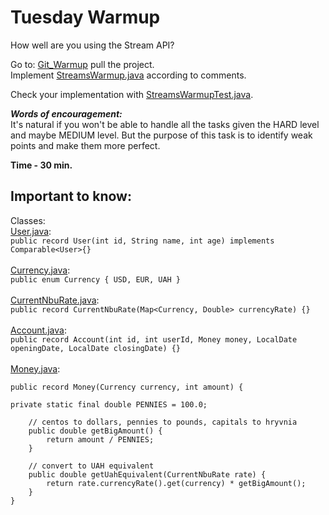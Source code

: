 # Tuesday Warmup

How well are you using the Stream API?

Go
to: [Git_Warmup](https://github.com/AlexandrLavrinenko/codeus_practices/tree/master/src/main/java/december/tuesday/stream_interview)
pull the project.<br>
Implement [StreamsWarmup.java](StreamsWarmup.java) according to comments.

Check your implementation
with [StreamsWarmupTest.java](../../../../../test/java/december/tuesday/warmup/StreamsWarmupTest.java).

***Words of encouragement:*** <br>
It's natural if you won't be able to handle all the tasks given the HARD level and maybe MEDIUM level.
But the purpose of this task is to identify weak points and make them more perfect.

**Time - 30 min.**

## Important to know:

Classes:
<br>[User.java](../helper_classes/User.java):
<br>`public record User(int id, String name, int age) implements Comparable<User>{}`
<br>
<br>[Currency.java](../helper_classes/Currency.java):
<br>`public enum Currency { USD, EUR, UAH }`
<br>
<br>[CurrentNbuRate.java](../helper_classes/CurrentNbuRate.java):
<br>```public record CurrentNbuRate(Map<Currency, Double> currencyRate) {}```
<br>
<br>[Account.java](../helper_classes/Account.java):
<br>`public record Account(int id, int userId, Money money, LocalDate openingDate, LocalDate closingDate) {}`
<br>
<br>[Money.java](../helper_classes/Money.java):

```
public record Money(Currency currency, int amount) {

private static final double PENNIES = 100.0;

    // centos to dollars, pennies to pounds, capitals to hryvnia
    public double getBigAmount() {
        return amount / PENNIES;
    }

    // convert to UAH equivalent
    public double getUahEquivalent(CurrentNbuRate rate) {
        return rate.currencyRate().get(currency) * getBigAmount();
    }
}
```